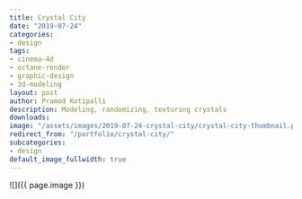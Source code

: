 ```yaml
---
title: Crystal City
date: "2019-07-24"
categories:
- design
tags:
- cinema-4d
- octane-render
- graphic-design
- 3d-modeling
layout: post
author: Pramod Kotipalli
description: Modeling, randomizing, texturing crystals
downloads: 
image: "/assets/images/2019-07-24-crystal-city/crystal-city-thumbnail.png"
redirect_from: "/portfolio/crystal-city/"
subcategories:
- design
default_image_fullwidth: true
---
```


![]({{ page.image }})
